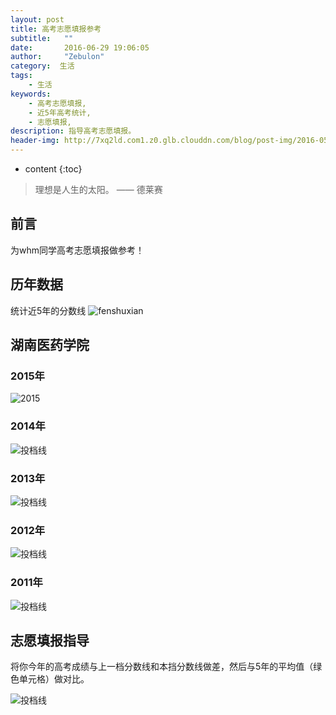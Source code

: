 ```yaml
---
layout: post
title: 高考志愿填报参考
subtitle:   ""
date:       2016-06-29 19:06:05
author:     "Zebulon"
category:  生活
tags:
    - 生活
keywords:
    - 高考志愿填报,
    - 近5年高考统计,
    - 志愿填报,
description: 指导高考志愿填报。
header-img: http://7xq2ld.com1.z0.glb.clouddn.com/blog/post-img/2016-05-04-cloud.jpg
---
```


* content
{:toc}

>  理想是人生的太阳。 —— 德莱赛

## 前言

为whm同学高考志愿填报做参考！
 
## 历年数据

 
统计近5年的分数线
![fenshuxian](http://7xln77.com1.z0.glb.clouddn.com/gaokao/fsx%EF%BC%8D2011-2015.png)


## 湖南医药学院

### 2015年

![2015](http://7xln77.com1.z0.glb.clouddn.com/gaokao/yyxy-hn-2015.png)

### 2014年

![投档线](http://7xln77.com1.z0.glb.clouddn.com/gaokao/yyxy-hn-2014.png)

### 2013年

![投档线](http://7xln77.com1.z0.glb.clouddn.com/gaokao/yyxy-hn-2013.png)

### 2012年

![投档线](http://7xln77.com1.z0.glb.clouddn.com/gaokao/yyxy-hn-2012.png)

### 2011年

![投档线](http://7xln77.com1.z0.glb.clouddn.com/gaokao/yyxy-hn-2011.png)



## 志愿填报指导

将你今年的高考成绩与上一档分数线和本挡分数线做差，然后与5年的平均值（绿色单元格）做对比。

![投档线](http://7xln77.com1.z0.glb.clouddn.com/gaokao/zhiyuan－2016.png)


